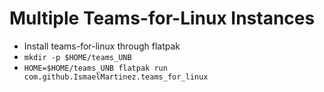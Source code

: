 # Multiple Teams-for-Linux Instances

* Install teams-for-linux through flatpak
* `mkdir -p $HOME/teams_UNB`
* `HOME=$HOME/teams_UNB flatpak run com.github.IsmaelMartinez.teams_for_linux`